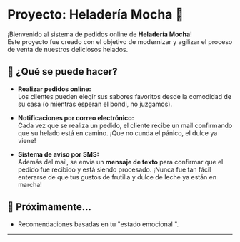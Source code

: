 # Proyecto: Heladería Mocha 🍨

¡Bienvenido al sistema de pedidos online de **Heladería Mocha**!  
Este proyecto fue creado con el objetivo de modernizar y agilizar el proceso de venta de nuestros deliciosos helados.

## 🛒 ¿Qué se puede hacer?

- **Realizar pedidos online:**  
  Los clientes pueden elegir sus sabores favoritos desde la comodidad de su casa (o mientras esperan el bondi, no juzgamos).

- **Notificaciones por correo electrónico:**  
  Cada vez que se realiza un pedido, el cliente recibe un mail confirmando que su helado está en camino. ¡Que no cunda el pánico, el dulce ya viene!

- **Sistema de aviso por SMS:**  
  Además del mail, se envía un **mensaje de texto** para confirmar que el pedido fue recibido y está siendo procesado. ¡Nunca fue tan fácil enterarse de que tus gustos de frutilla y dulce de leche ya están en marcha!

## 🚀 Próximamente...

- Recomendaciones basadas en tu "estado emocional ".

---


